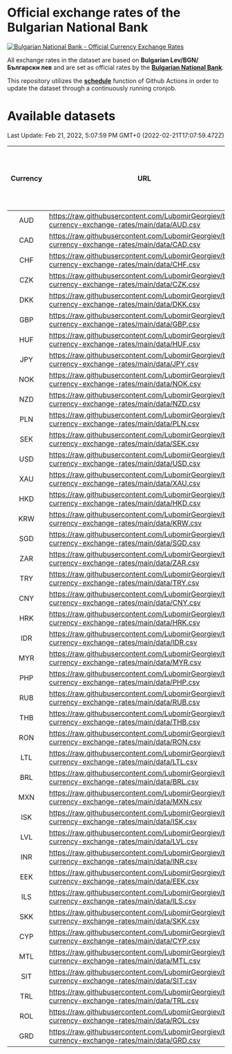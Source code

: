 # Official exchange rates of the Bulgarian National Bank

[![Bulgarian National Bank - Official Currency Exchange Rates](https://github.com/LubomirGeorgiev/bnb-currency-exchange-rates/actions/workflows/update-rates.yml/badge.svg?branch=main)](https://github.com/LubomirGeorgiev/bnb-currency-exchange-rates/actions/workflows/update-rates.yml)

All exchange rates in the dataset are based on **Bulgarian Lev/BGN/Български лев** and are set as official rates by the [**Bulgarian National Bank**](https://www.bnb.bg/Statistics/StExternalSector/StExchangeRates/StERForeignCurrencies/index.htm?toLang=_EN).

This repository utilizes the [**schedule**](https://docs.github.com/en/actions/reference/events-that-trigger-workflows) function of Github Actions in order to update the dataset through a continuously running cronjob.

# Available datasets

<!-- START LINKS (DO NOT EVER FU*ING DELETE THIS COMMENT FOR THE LOVE OF YOUR LIFE!!! IF YOU ARE CURIOS HOW IT WORKS, YOU CAN HAVE A LOOK AT ./src/updateReadme.ts) -->

Last Update: Feb 21, 2022, 5:07:59 PM GMT+0 (2022-02-21T17:07:59.472Z)

| Currency | URL                                                                                             | Number of records | Number of missing days that were filled in |
| :------: | ----------------------------------------------------------------------------------------------- | :---------------: | :----------------------------------------: |
|   AUD    | https://raw.githubusercontent.com/LubomirGeorgiev/bnb-currency-exchange-rates/main/data/AUD.csv |       8174        |                    2521                    |
|   CAD    | https://raw.githubusercontent.com/LubomirGeorgiev/bnb-currency-exchange-rates/main/data/CAD.csv |       8174        |                    2521                    |
|   CHF    | https://raw.githubusercontent.com/LubomirGeorgiev/bnb-currency-exchange-rates/main/data/CHF.csv |       8174        |                    2521                    |
|   CZK    | https://raw.githubusercontent.com/LubomirGeorgiev/bnb-currency-exchange-rates/main/data/CZK.csv |       8174        |                    2521                    |
|   DKK    | https://raw.githubusercontent.com/LubomirGeorgiev/bnb-currency-exchange-rates/main/data/DKK.csv |       8174        |                    2521                    |
|   GBP    | https://raw.githubusercontent.com/LubomirGeorgiev/bnb-currency-exchange-rates/main/data/GBP.csv |       8174        |                    2521                    |
|   HUF    | https://raw.githubusercontent.com/LubomirGeorgiev/bnb-currency-exchange-rates/main/data/HUF.csv |       8174        |                    2521                    |
|   JPY    | https://raw.githubusercontent.com/LubomirGeorgiev/bnb-currency-exchange-rates/main/data/JPY.csv |       8174        |                    2521                    |
|   NOK    | https://raw.githubusercontent.com/LubomirGeorgiev/bnb-currency-exchange-rates/main/data/NOK.csv |       8174        |                    2521                    |
|   NZD    | https://raw.githubusercontent.com/LubomirGeorgiev/bnb-currency-exchange-rates/main/data/NZD.csv |       8174        |                    2521                    |
|   PLN    | https://raw.githubusercontent.com/LubomirGeorgiev/bnb-currency-exchange-rates/main/data/PLN.csv |       8174        |                    2521                    |
|   SEK    | https://raw.githubusercontent.com/LubomirGeorgiev/bnb-currency-exchange-rates/main/data/SEK.csv |       8174        |                    2521                    |
|   USD    | https://raw.githubusercontent.com/LubomirGeorgiev/bnb-currency-exchange-rates/main/data/USD.csv |       8174        |                    2521                    |
|   XAU    | https://raw.githubusercontent.com/LubomirGeorgiev/bnb-currency-exchange-rates/main/data/XAU.csv |       8174        |                    2523                    |
|   HKD    | https://raw.githubusercontent.com/LubomirGeorgiev/bnb-currency-exchange-rates/main/data/HKD.csv |       7872        |                    2430                    |
|   KRW    | https://raw.githubusercontent.com/LubomirGeorgiev/bnb-currency-exchange-rates/main/data/KRW.csv |       7872        |                    2430                    |
|   SGD    | https://raw.githubusercontent.com/LubomirGeorgiev/bnb-currency-exchange-rates/main/data/SGD.csv |       7872        |                    2430                    |
|   ZAR    | https://raw.githubusercontent.com/LubomirGeorgiev/bnb-currency-exchange-rates/main/data/ZAR.csv |       7872        |                    2430                    |
|   TRY    | https://raw.githubusercontent.com/LubomirGeorgiev/bnb-currency-exchange-rates/main/data/TRY.csv |       6354        |                    1960                    |
|   CNY    | https://raw.githubusercontent.com/LubomirGeorgiev/bnb-currency-exchange-rates/main/data/CNY.csv |       6234        |                    1924                    |
|   HRK    | https://raw.githubusercontent.com/LubomirGeorgiev/bnb-currency-exchange-rates/main/data/HRK.csv |       6234        |                    1924                    |
|   IDR    | https://raw.githubusercontent.com/LubomirGeorgiev/bnb-currency-exchange-rates/main/data/IDR.csv |       6234        |                    1924                    |
|   MYR    | https://raw.githubusercontent.com/LubomirGeorgiev/bnb-currency-exchange-rates/main/data/MYR.csv |       6234        |                    1924                    |
|   PHP    | https://raw.githubusercontent.com/LubomirGeorgiev/bnb-currency-exchange-rates/main/data/PHP.csv |       6234        |                    1924                    |
|   RUB    | https://raw.githubusercontent.com/LubomirGeorgiev/bnb-currency-exchange-rates/main/data/RUB.csv |       6234        |                    1924                    |
|   THB    | https://raw.githubusercontent.com/LubomirGeorgiev/bnb-currency-exchange-rates/main/data/THB.csv |       6234        |                    1924                    |
|   RON    | https://raw.githubusercontent.com/LubomirGeorgiev/bnb-currency-exchange-rates/main/data/RON.csv |       6175        |                    1906                    |
|   LTL    | https://raw.githubusercontent.com/LubomirGeorgiev/bnb-currency-exchange-rates/main/data/LTL.csv |       5271        |                    1613                    |
|   BRL    | https://raw.githubusercontent.com/LubomirGeorgiev/bnb-currency-exchange-rates/main/data/BRL.csv |       5265        |                    1628                    |
|   MXN    | https://raw.githubusercontent.com/LubomirGeorgiev/bnb-currency-exchange-rates/main/data/MXN.csv |       5265        |                    1628                    |
|   ISK    | https://raw.githubusercontent.com/LubomirGeorgiev/bnb-currency-exchange-rates/main/data/ISK.csv |       5174        |                    1599                    |
|   LVL    | https://raw.githubusercontent.com/LubomirGeorgiev/bnb-currency-exchange-rates/main/data/LVL.csv |       4908        |                    1501                    |
|   INR    | https://raw.githubusercontent.com/LubomirGeorgiev/bnb-currency-exchange-rates/main/data/INR.csv |       4902        |                    1518                    |
|   EEK    | https://raw.githubusercontent.com/LubomirGeorgiev/bnb-currency-exchange-rates/main/data/EEK.csv |       4120        |                    1259                    |
|   ILS    | https://raw.githubusercontent.com/LubomirGeorgiev/bnb-currency-exchange-rates/main/data/ILS.csv |       4051        |                    1259                    |
|   SKK    | https://raw.githubusercontent.com/LubomirGeorgiev/bnb-currency-exchange-rates/main/data/SKK.csv |       2965        |                    907                     |
|   CYP    | https://raw.githubusercontent.com/LubomirGeorgiev/bnb-currency-exchange-rates/main/data/CYP.csv |       2905        |                    889                     |
|   MTL    | https://raw.githubusercontent.com/LubomirGeorgiev/bnb-currency-exchange-rates/main/data/MTL.csv |       2603        |                    798                     |
|   SIT    | https://raw.githubusercontent.com/LubomirGeorgiev/bnb-currency-exchange-rates/main/data/SIT.csv |       2545        |                    781                     |
|   TRL    | https://raw.githubusercontent.com/LubomirGeorgiev/bnb-currency-exchange-rates/main/data/TRL.csv |       1818        |                    559                     |
|   ROL    | https://raw.githubusercontent.com/LubomirGeorgiev/bnb-currency-exchange-rates/main/data/ROL.csv |       1697        |                    524                     |
|   GRD    | https://raw.githubusercontent.com/LubomirGeorgiev/bnb-currency-exchange-rates/main/data/GRD.csv |        361        |                    109                     |

<!-- END LINKS (DO NOT EVER FU*ING DELETE THIS COMMENT FOR THE LOVE OF YOUR LIFE!!! IF YOU ARE CURIOS HOW IT WORKS, YOU CAN HAVE A LOOK AT ./src/updateReadme.ts) -->
